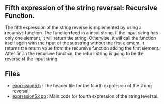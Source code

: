 ## Fifth expression of the string reversal: Recursive Function.

The fifth expression of the string reverse is implemented by using a recursive function. The function feed in a input string. If the input string has only one element, it will return the string. Otherwise, it will call the function itself again with the input of the substring without the first element. It returns the return value from the recursive function adding the first element. After finish the recursive function, the return string is going to be the reverse of the input string.  


## Files
* [expression5.h](./expression5.h) : The header file for the fourth expression of the string reversal. 
* [expression5.cpp](./expression5.cpp) : Main code for fourth expression of the string reversal. 
